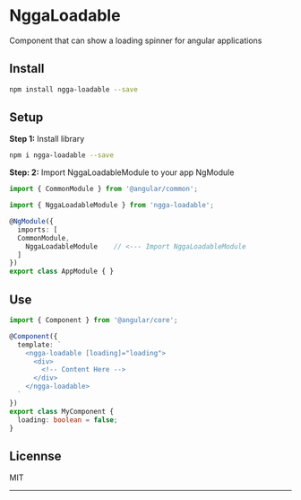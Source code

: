 # NggaLoadable

Component that can show a loading spinner for angular applications

## Install

```bash
npm install ngga-loadable --save
```

## Setup

**Step 1:** Install library

```bash
npm i ngga-loadable --save
```

**Step: 2:** Import NggaLoadableModule to your app NgModule

```typescript
import { CommonModule } from '@angular/common';

import { NggaLoadableModule } from 'ngga-loadable';

@NgModule({
  imports: [
  CommonModule,
    NggaLoadableModule    // <--- Import NggaLoadableModule
  ]
})
export class AppModule { }
```

## Use

```typescript
import { Component } from '@angular/core';

@Component({
  template: `
    <ngga-loadable [loading]="loading">
      <div>
        <!-- Content Here -->
      </div>
    </ngga-loadable>
  `
})
export class MyComponent {
  loading: boolean = false;
}
```

## Licennse

MIT

___
